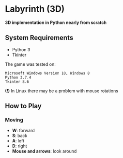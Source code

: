 # Labyrinth (3D)
**3D implementation in Python nearly from scratch**

## System Requirements
    
- Python 3
- Tkinter

The game was tested on:

    Microsoft Windows Version 10, Windows 8
    Python 3.7.4
    Tkinter 8.6
    
**(!)** In Linux there may be a problem with mouse rotations
    
 
    
## How to Play

### Moving

- **W**: forward
- **S**: back
- **A**: left
- **D**: right
- **Mouse and arrows**: look around
